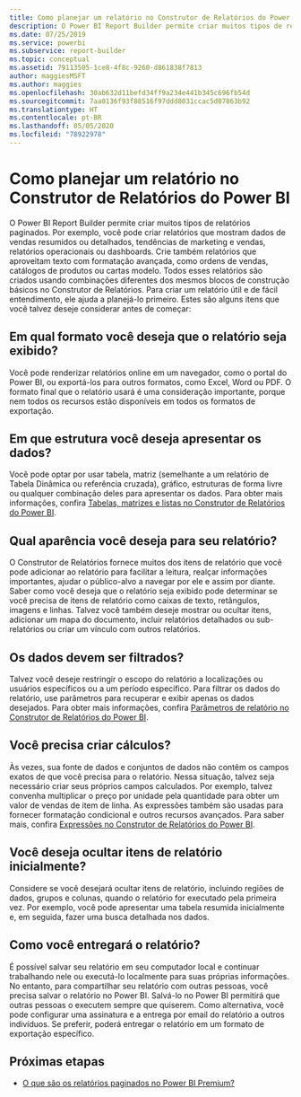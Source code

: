 ```yaml
---
title: Como planejar um relatório no Construtor de Relatórios do Power BI
description: O Power BI Report Builder permite criar muitos tipos de relatórios paginados. Para criar um relatório útil e de fácil entendimento, ele ajuda a planejá-lo primeiro.
ms.date: 07/25/2019
ms.service: powerbi
ms.subservice: report-builder
ms.topic: conceptual
ms.assetid: 79113505-1ce8-4f8c-9260-d861838f7813
author: maggiesMSFT
ms.author: maggies
ms.openlocfilehash: 30ab632d11befd34ff9a234e441b345c696fb54d
ms.sourcegitcommit: 7aa0136f93f88516f97ddd8031ccac5d07863b92
ms.translationtype: HT
ms.contentlocale: pt-BR
ms.lasthandoff: 05/05/2020
ms.locfileid: "78922978"
---
```

# <a name="planning-a-report-in-power-bi-report-builder"></a>Como planejar um relatório no Construtor de Relatórios do Power BI

O Power BI Report Builder permite criar muitos tipos de relatórios paginados. Por exemplo, você pode criar relatórios que mostram dados de vendas resumidos ou detalhados, tendências de marketing e vendas, relatórios operacionais ou dashboards. Crie também relatórios que aproveitam texto com formatação avançada, como ordens de vendas, catálogos de produtos ou cartas modelo. Todos esses relatórios são criados usando combinações diferentes dos mesmos blocos de construção básicos no Construtor de Relatórios. Para criar um relatório útil e de fácil entendimento, ele ajuda a planejá-lo primeiro. Estes são alguns itens que você talvez deseje considerar antes de começar:  
  
## <a name="in-what-format-do-you-want-the-report-to-appear"></a>Em qual formato você deseja que o relatório seja exibido?
  
Você pode renderizar relatórios online em um navegador, como o portal do Power BI, ou exportá-los para outros formatos, como Excel, Word ou PDF. O formato final que o relatório usará é uma consideração importante, porque nem todos os recursos estão disponíveis em todos os formatos de exportação. 
  
## <a name="in-what-structure-do-you-want-to-present-the-data"></a>Em que estrutura você deseja apresentar os dados?
  
Você pode optar por usar tabela, matriz (semelhante a um relatório de Tabela Dinâmica ou referência cruzada), gráfico, estruturas de forma livre ou qualquer combinação deles para apresentar os dados. Para obter mais informações, confira [Tabelas, matrizes e listas no Construtor de Relatórios do Power BI](report-builder-tables-matrices-lists.md).  
  
## <a name="how-do-you-want-your-report-to-look"></a>Qual aparência você deseja para seu relatório?
  
O Construtor de Relatórios fornece muitos dos itens de relatório que você pode adicionar ao relatório para facilitar a leitura, realçar informações importantes, ajudar o público-alvo a navegar por ele e assim por diante. Saber como você deseja que o relatório seja exibido pode determinar se você precisa de itens de relatório como caixas de texto, retângulos, imagens e linhas. Talvez você também deseje mostrar ou ocultar itens, adicionar um mapa do documento, incluir relatórios detalhados ou sub-relatórios ou criar um vínculo com outros relatórios.   
  
## <a name="should-the-data-be-filtered"></a>Os dados devem ser filtrados?
  
Talvez você deseje restringir o escopo do relatório a localizações ou usuários específicos ou a um período específico. Para filtrar os dados do relatório, use parâmetros para recuperar e exibir apenas os dados desejados. Para obter mais informações, confira [Parâmetros de relatório no Construtor de Relatórios do Power BI](paginated-reports-parameters.md).  
  
## <a name="do-you-need-to-create-calculations"></a>Você precisa criar cálculos? 
  
Às vezes, sua fonte de dados e conjuntos de dados não contêm os campos exatos de que você precisa para o relatório. Nessa situação, talvez seja necessário criar seus próprios campos calculados. Por exemplo, talvez convenha multiplicar o preço por unidade pela quantidade para obter um valor de vendas de item de linha. As expressões também são usadas para fornecer formatação condicional e outros recursos avançados. Para saber mais, confira [Expressões no Construtor de Relatórios do Power BI](report-builder-expressions.md).  
  
## <a name="do-you-want-to-hide-report-items-initially"></a>Você deseja ocultar itens de relatório inicialmente?
  
Considere se você desejará ocultar itens de relatório, incluindo regiões de dados, grupos e colunas, quando o relatório for executado pela primeira vez. Por exemplo, você pode apresentar uma tabela resumida inicialmente e, em seguida, fazer uma busca detalhada nos dados. 
  
## <a name="how-are-you-going-to-deliver-your-report"></a>Como você entregará o relatório?  
  
É possível salvar seu relatório em seu computador local e continuar trabalhando nele ou executá-lo localmente para suas próprias informações. No entanto, para compartilhar seu relatório com outras pessoas, você precisa salvar o relatório no Power BI. Salvá-lo no Power BI permitirá que outras pessoas o executem sempre que quiserem. Como alternativa, você pode configurar uma assinatura e a entrega por email do relatório a outros indivíduos. Se preferir, poderá entregar o relatório em um formato de exportação específico. 
  
## <a name="next-steps"></a>Próximas etapas

- [O que são os relatórios paginados no Power BI Premium?](paginated-reports-report-builder-power-bi.md)

